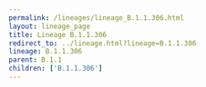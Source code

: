 ```yaml
---
permalink: /lineages/lineage_B.1.1.306.html
layout: lineage_page
title: Lineage B.1.1.306
redirect_to: ../lineage.html?lineage=B.1.1.306
lineage: B.1.1.306
parent: B.1.1
children: ['B.1.1.306']
---
```

